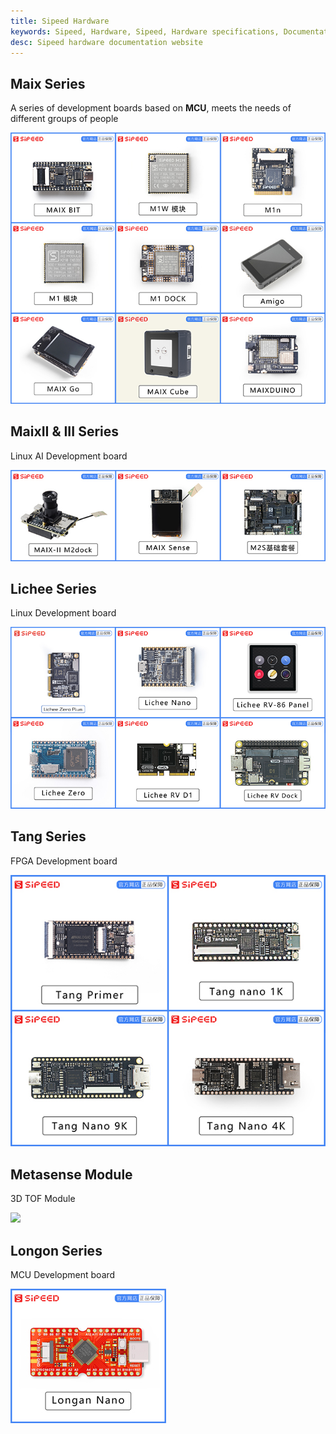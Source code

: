 ```yaml
---
title: Sipeed Hardware
keywords: Sipeed, Hardware, Sipeed, Hardware specifications, Documentation, Downloaden, Deeplearning, Artificial Intelligence, K210
desc: Sipeed hardware documentation website
---
```


## Maix Series

A series of development boards based on **MCU**, meets the needs of different groups of people

[![](./../assets/maix.jpg)](./maix/readme.md)

## MaixII & III Series

Linux AI Development board

[![](./../assets/maixii.jpg)](./maixII/readme.md)

## Lichee Series

Linux Development board

[![](./../assets/lichee.jpg)](./lichee/readme.md)

## Tang Series

FPGA Development board

[![](./../assets/tang.jpg)](./tang/readme.md)

## Metasense Module

3D TOF Module

[![](./../assets/maixsense.jpg)](./maixasense/readme.md)

## Longon Series

MCU Development board

[![](./../assets/longan_nano.jpg)](./longan/readme.md)
